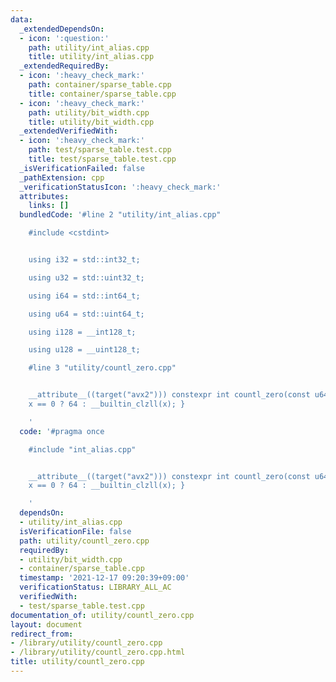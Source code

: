 ```yaml
---
data:
  _extendedDependsOn:
  - icon: ':question:'
    path: utility/int_alias.cpp
    title: utility/int_alias.cpp
  _extendedRequiredBy:
  - icon: ':heavy_check_mark:'
    path: container/sparse_table.cpp
    title: container/sparse_table.cpp
  - icon: ':heavy_check_mark:'
    path: utility/bit_width.cpp
    title: utility/bit_width.cpp
  _extendedVerifiedWith:
  - icon: ':heavy_check_mark:'
    path: test/sparse_table.test.cpp
    title: test/sparse_table.test.cpp
  _isVerificationFailed: false
  _pathExtension: cpp
  _verificationStatusIcon: ':heavy_check_mark:'
  attributes:
    links: []
  bundledCode: '#line 2 "utility/int_alias.cpp"

    #include <cstdint>


    using i32 = std::int32_t;

    using u32 = std::uint32_t;

    using i64 = std::int64_t;

    using u64 = std::uint64_t;

    using i128 = __int128_t;

    using u128 = __uint128_t;

    #line 3 "utility/countl_zero.cpp"


    __attribute__((target("avx2"))) constexpr int countl_zero(const u64 x) { return
    x == 0 ? 64 : __builtin_clzll(x); }

    '
  code: '#pragma once

    #include "int_alias.cpp"


    __attribute__((target("avx2"))) constexpr int countl_zero(const u64 x) { return
    x == 0 ? 64 : __builtin_clzll(x); }

    '
  dependsOn:
  - utility/int_alias.cpp
  isVerificationFile: false
  path: utility/countl_zero.cpp
  requiredBy:
  - utility/bit_width.cpp
  - container/sparse_table.cpp
  timestamp: '2021-12-17 09:20:39+09:00'
  verificationStatus: LIBRARY_ALL_AC
  verifiedWith:
  - test/sparse_table.test.cpp
documentation_of: utility/countl_zero.cpp
layout: document
redirect_from:
- /library/utility/countl_zero.cpp
- /library/utility/countl_zero.cpp.html
title: utility/countl_zero.cpp
---
```

